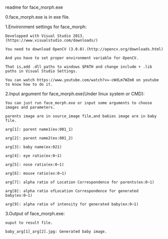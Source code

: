 readme for face_morph.exe

0.face_morph.exe is in exe file.

1.Environment settings for face_morph:
 
    Developped with Visual Studio 2013.(https://www.visualstudio.com/downloads/) 
 
    You need to download OpenCV (3.0.0).(http://opencv.org/downloads.html)
 
    And you have to set proper environment variable for OpenCV.
 
    That is,add .dll paths to windows $PATH and change include + .lib paths in Visual Studio Settings.
 
    You can watch https://www.youtube.com/watch?v=-cWdLm7WZm8 on youtube to know how to do it.

2.Input argument for face_morph.exe(Under linux system or CMD):
 
    You can just run face_morph.exe or input some arguments to choose images and parameters.
 
    parents image are in source_image file,and babies image are in baby file.
 
    arg[1]: parent name1(ex:001_1)
 
    arg[2]: parent name2(ex:001_2)

    arg[3]: baby name(ex:021)
  
    arg[4]: eye ratio(ex:0~1)  
  
    arg[5]: nose ratio(ex:0~1)
  
    arg[6]: mouse ratio(ex:0~1)
  
    arg[7]: alpha ratio of Location Correspondence for parents(ex:0~1)
  
    arg[8]: alpha ratio ofLocation Correspondence for generated baby(ex:0~1)
 
    arg[9]: alpha ratio of intensity for generated baby(ex:0~1)

3.Output of face_morph.exe:
  
    ouput to result file.
  
    baby_arg[1]_arg[2].jpg: Generated baby image.
